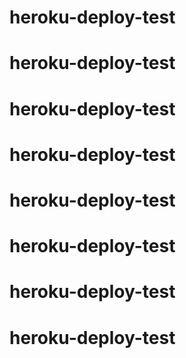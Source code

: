 # heroku-deploy-test
# heroku-deploy-test
# heroku-deploy-test
# heroku-deploy-test
# heroku-deploy-test
# heroku-deploy-test
# heroku-deploy-test
# heroku-deploy-test
